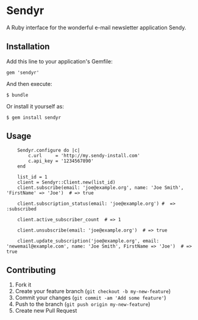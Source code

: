 # Sendyr

A Ruby interface for the wonderful e-mail newsletter application Sendy.

## Installation

Add this line to your application's Gemfile:

    gem 'sendyr'

And then execute:

    $ bundle

Or install it yourself as:

    $ gem install sendyr

## Usage

		Sendyr.configure do |c|
			c.url     = 'http://my.sendy-install.com'
			c.api_key = '1234567890'
		end

		list_id = 1
		client = Sendyr::Client.new(list_id)
		client.subscribe(email: 'joe@example.org', name: 'Joe Smith', 'FirstName' => 'Joe')  # => true

		client.subscription_status(email: 'joe@example.org') #  => :subscribed

		client.active_subscriber_count  # => 1

		client.unsubscribe(email: 'joe@example.org')  # => true

		client.update_subscription('joe@example.org', email: 'newemail@example.com', name: 'Joe Smith', FirstName => 'Joe')  # => true


## Contributing

1. Fork it
2. Create your feature branch (`git checkout -b my-new-feature`)
3. Commit your changes (`git commit -am 'Add some feature'`)
4. Push to the branch (`git push origin my-new-feature`)
5. Create new Pull Request
